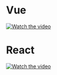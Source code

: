 # Vue
[![Watch the video](https://github.com/ErenBekman/todoscase/assets/87018360/6543c1d1-1616-4b15-983e-e259c941574f)](https://github.com/ErenBekman/todoscase/assets/87018360/bb219439-8d64-4c10-a6e3-aa5be519bf84.mov)


# React
[![Watch the video](https://github.com/ErenBekman/todoscase/assets/87018360/238a4b66-8b68-4221-8711-3c2fd82ecc72)](https://github.com/ErenBekman/todoscase/assets/87018360/7f2eef66-34c2-4130-903a-de8fd225ae74)
